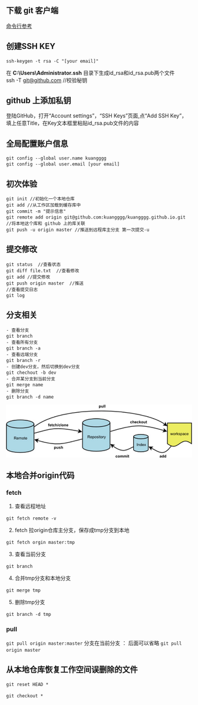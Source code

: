 



## 下载 git 客户端
[命令行参考](https://git-scm.com/docs)
## 创建SSH KEY
    ssh-keygen -t rsa -C "[your email]"
在 **C:\Users\Administrator\.ssh** 目录下生成id_rsa和id_rsa.pub两个文件    
    ssh -T git@github.com //校验秘钥
## github 上添加私钥
登陆GitHub，打开“Account settings”，“SSH Keys”页面,点“Add SSH Key”，填上任意Title，在Key文本框里粘贴id_rsa.pub文件的内容
## 全局配置账户信息
    git config --global user.name kuangggg
    git config --global user.email [your email]
## 初次体验
    git init //初始化一个本地仓库
    git add //从工作区加载到缓存库中
    git commit -m "提示信息"
    git remote add origin git@github.com:kuangggg/kuangggg.github.io.git //将本地这个库和 github 上的库关联
    git push -u origin master //推送到远程库主分支 第一次提交-u

## 提交修改
    git status  //查看状态
    git diff file.txt  //查看修改
    git add //提交修改
    git push origin master  //推送
    //查看提交日志
    git log 

## 分支相关

    - 查看分支
    git branch 
    - 查看所有分支
    git branch -a
    - 查看远端分支
    git branch -r
    - 创建dev分支，然后切换到dev分支
    git chechout -b dev
    - 合并某分支到当前分支
    git merge name
    - 删除分支
    git branch -d name

![git](/img/git.jpg)

## 本地合并origin代码

### fetch

1. 查看远程地址

`git fetch remote -v`

2. fetch 拉origin仓库主分支，保存成tmp分支到本地

`git fetch orgin master:tmp`

3. 查看当前分支

`git branch`

4. 合并tmp分支和本地分支

`git merge tmp`

5. 删除tmp分支

`git branch -d tmp`

### pull

`git pull origin master:master`
分支在当前分支 ： 后面可以省略
`git pull origin master`

## 从本地仓库恢复工作空间误删除的文件

`git reset HEAD *`

`git checkout *`




